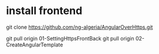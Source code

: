 # install frontend 
git clone https://github.com/ng-algeria/AngularOverHttps.git

git pull origin 01-SettingHttpsFrontBack
git pull origin 02-CreateAngularTemplate
